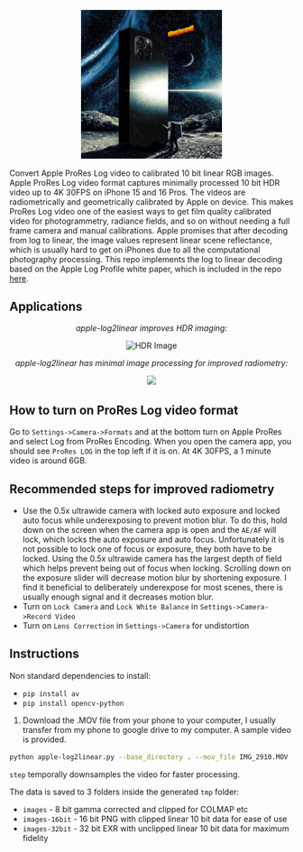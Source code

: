 
<p align="center">
  <img src="assets/2001.jpg" width="250"/>
</p>


Convert Apple ProRes Log video to calibrated 10 bit linear RGB images. Apple ProRes Log video format captures minimally processed 10 bit HDR video up to 4K 30FPS on iPhone 15 and 16 Pros. The videos are radiometrically and geometrically calibrated by Apple on device. This makes ProRes Log video one of the easiest ways to get film quality calibrated video for photogrammetry, radiance fields, and so on without needing a full frame camera and manual calibrations. Apple promises that after decoding from log to linear, the image values represent linear scene reflectance, which is usually hard to get on iPhones due to all the computational photography processing. This repo implements the log to linear decoding based on the Apple Log Profile white paper, which is included in the repo [here](Apple_Log_Profile_White_Paper.pdf).

## Applications
<p align="center"><em>apple-log2linear improves HDR imaging:</em></p>
<p align="center">
  <img src="assets/hdr.png" alt="HDR Image">
</p>


<p align="center"><em>apple-log2linear has minimal image processing for improved radiometry:</em></p>
<p align="center">
  <img src="assets/processing.png" />
</p>

## How to turn on ProRes Log video format

Go to `Settings->Camera->Formats` and at the bottom turn on Apple ProRes and select Log from ProRes Encoding. When you open the camera app, you should see `ProRes LOG` in the top left if it is on. At 4K 30FPS, a 1 minute video is around 6GB. 

## Recommended steps for improved radiometry
* Use the 0.5x ultrawide camera with locked auto exposure and locked auto focus while underexposing to prevent motion blur. To do this, hold down on the screen when the camera app is open and the `AE/AF` will lock, which locks the auto exposure and auto focus. Unfortunately it is not possible to lock one of focus or exposure, they both have to be locked. Using the 0.5x ultrawide camera has the largest depth of field which helps prevent being out of focus when locking. Scrolling down on the exposure slider will decrease motion blur by shortening exposure. I find it beneficial to deliberately underexpose for most scenes, there is usually enough signal and it decreases motion blur. 
* Turn on `Lock Camera` and `Lock White Balance` in `Settings->Camera->Record Video`
* Turn on `Lens Correction` in `Settings->Camera` for undistortion
  
## Instructions

Non standard dependencies to install:
* `pip install av`
* `pip install opencv-python`

1. Download the .MOV file from your phone to your computer, I usually transfer from my phone to google drive to my computer. A sample video is provided.

```bash
python apple-log2linear.py --base_directory . --mov_file IMG_2910.MOV --step 5
```

```step``` temporally downsamples the video for faster processing.

The data is saved to 3 folders inside the generated `tmp` folder:
* `images` - 8 bit gamma corrected and clipped for COLMAP etc
* `images-16bit` - 16 bit PNG with clipped linear 10 bit data for ease of use
* `images-32bit` - 32 bit EXR with unclipped linear 10 bit data for maximum fidelity


